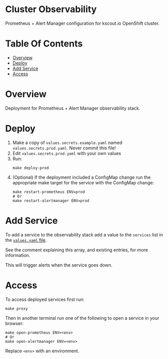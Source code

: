 # Cluster Observability
Prometheus + Alert Manager configuration for kscout.io OpenShift cluster.

# Table Of Contents
- [Overview](#overview)
- [Deploy](#deploy)
- [Add Service](#add-service)
- [Access](#access)

# Overview
Deployment for Prometheus + Alert Manager observability stack.

# Deploy
1. Make a copy of `values.secrets.example.yaml` named 
   `values.secrets.prod.yaml`. Never commit this file!
2. Edit `values.secrets.prod.yaml` with your own values
3. Run:
   ```
   make deploy-prod
   ```
4. (Optional) If the deployment included a ConfigMap change run the appropriate
   make target for the service with the ConfigMap change:
   ```
   make restart-prometheus ENV=prod
   # Or
   make restart-alertmanager ENV=prod
   ```


# Add Service
To add a service to the observability stack add a value to the `services` list
in the [`values.yaml` file](values.yaml).  

See the comment explaining this array, and existing entries, for
more information.

This will trigger alerts when the service goes down.

# Access
To access deployed services first run:

```
make proxy
```

Then in another terminal run one of the following to open a service in 
your browser:

```
make open-prometheus ENV=<env>
# Or
make open-alertmanager ENV=<env>
```

Replace `<env>` with an environment.
